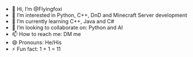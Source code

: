 - 👋 Hi, I’m @Flyingfoxi
- 👀 I’m interested in Python, C++, DnD and Minecraft Server development
- 🌱 I’m currently learning C++, Java and C#
- 💞️ I’m looking to collaborate on: Python and AI
- 📫 How to reach me: DM me
- 😄 Pronouns: He/His
- ⚡ Fun fact: 1 + 1 = 11

<!---
Flyingfoxi/Flyingfoxi is a ✨ special ✨ repository because its `README.md` (this file) appears on your GitHub profile.
You can click the Preview link to take a look at your changes.
--->
